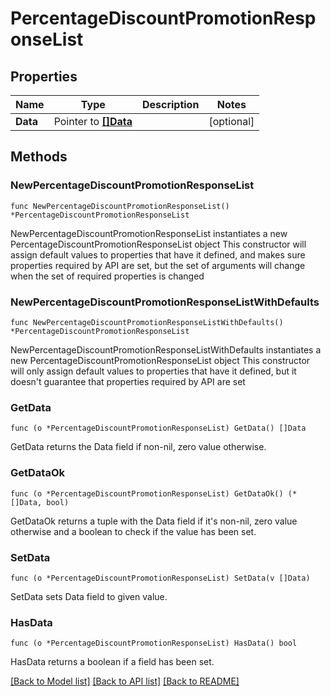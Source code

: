 # PercentageDiscountPromotionResponseList

## Properties

Name | Type | Description | Notes
------------ | ------------- | ------------- | -------------
**Data** | Pointer to [**[]Data**](Data.md) |  | [optional] 

## Methods

### NewPercentageDiscountPromotionResponseList

`func NewPercentageDiscountPromotionResponseList() *PercentageDiscountPromotionResponseList`

NewPercentageDiscountPromotionResponseList instantiates a new PercentageDiscountPromotionResponseList object
This constructor will assign default values to properties that have it defined,
and makes sure properties required by API are set, but the set of arguments
will change when the set of required properties is changed

### NewPercentageDiscountPromotionResponseListWithDefaults

`func NewPercentageDiscountPromotionResponseListWithDefaults() *PercentageDiscountPromotionResponseList`

NewPercentageDiscountPromotionResponseListWithDefaults instantiates a new PercentageDiscountPromotionResponseList object
This constructor will only assign default values to properties that have it defined,
but it doesn't guarantee that properties required by API are set

### GetData

`func (o *PercentageDiscountPromotionResponseList) GetData() []Data`

GetData returns the Data field if non-nil, zero value otherwise.

### GetDataOk

`func (o *PercentageDiscountPromotionResponseList) GetDataOk() (*[]Data, bool)`

GetDataOk returns a tuple with the Data field if it's non-nil, zero value otherwise
and a boolean to check if the value has been set.

### SetData

`func (o *PercentageDiscountPromotionResponseList) SetData(v []Data)`

SetData sets Data field to given value.

### HasData

`func (o *PercentageDiscountPromotionResponseList) HasData() bool`

HasData returns a boolean if a field has been set.


[[Back to Model list]](../README.md#documentation-for-models) [[Back to API list]](../README.md#documentation-for-api-endpoints) [[Back to README]](../README.md)


